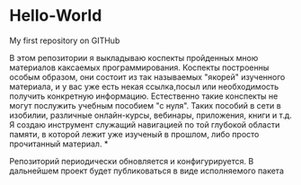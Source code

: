 # Hello-World
My first repository on GITHub


В этом репозитории я выкладываю коспекты пройденных мною материалов каксаемых программирования. Коспекты построенны особым образом,  они состоит из так называемых "якорей" изученного материала, и у вас уже есть некая ссылка,посыл или необходимость получить конкретную информацию. Естественно такие конспекты не могут послужить учебным пособием "с нуля". Таких пособий в сети в изобилии, различные онлайн-курсы, вебинары, приложения, книги и т.д. 
Я создаю инструмент служащий навигацией по той глубокой области памяти, в которой лежит уже изученый в прошлом, либо просто прочитанный материал. 
*

Репозиторий периодически обновляется и конфигурируется.
В дальнейшем проект будет публиковаться  в виде исполняемого пакета
###

